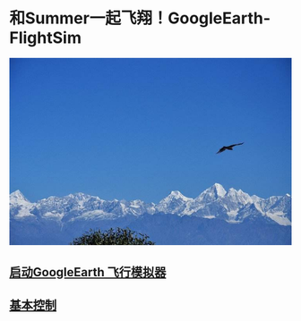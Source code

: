 # 和Summer一起飞翔！GoogleEarth-FlightSim

![和Summer一起飞翔](/imgs/fly01.jpg)


## [启动GoogleEarth 飞行模拟器](startGESim.md)
## [基本控制](basicCtrlSpecify.md)
